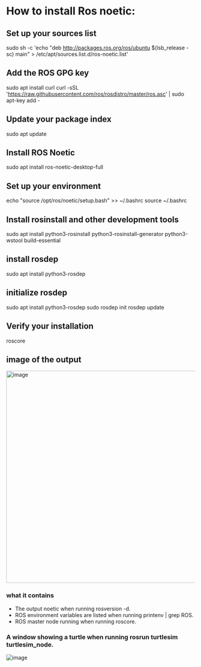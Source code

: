 # How to install Ros noetic:

## Set up your sources list
sudo sh -c 'echo "deb http://packages.ros.org/ros/ubuntu $(lsb_release -sc) main" > /etc/apt/sources.list.d/ros-noetic.list'

## Add the ROS GPG key
sudo apt install curl
curl -sSL 'https://raw.githubusercontent.com/ros/rosdistro/master/ros.asc' | sudo apt-key add -

## Update your package index
sudo apt update

## Install ROS Noetic
sudo apt install ros-noetic-desktop-full

## Set up your environment
echo "source /opt/ros/noetic/setup.bash" >> ~/.bashrc
source ~/.bashrc

## Install rosinstall and other development tools
sudo apt install python3-rosinstall python3-rosinstall-generator python3-wstool build-essential

## install rosdep
sudo apt install python3-rosdep

## initialize rosdep
sudo apt install python3-rosdep
sudo rosdep init
rosdep update

## Verify your installation
roscore

## image of the output
<img width="564" alt="image" src="https://github.com/hussein-ak/Ros-noetic-download-steps/assets/173874366/22e950c5-80b2-4810-a585-6a513c113ec5">

### what it contains
- The output noetic when running rosversion -d.
- ROS environment variables are listed when running printenv | grep ROS.
- ROS master node running when running roscore.

### A window showing a turtle when running rosrun turtlesim turtlesim_node.
![image](https://github.com/hussein-ak/Ros-noetic-download-steps/assets/173874366/4fd746cf-e95c-48a5-8cfc-81419b5c8ef2)

